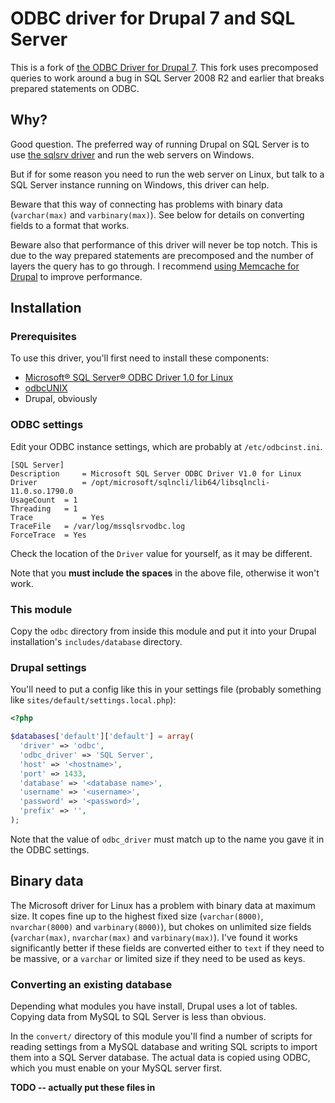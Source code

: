 
# ODBC driver for Drupal 7 and SQL Server

This is a fork of [the ODBC Driver for Drupal 7](https://www.drupal.org/sandbox/pstewart/2010758). This fork uses precomposed queries to work around a bug in SQL Server 2008 R2 and earlier that breaks prepared statements on ODBC.


## Why?

Good question. The preferred way of running Drupal on SQL Server is to use [the sqlsrv driver](https://www.drupal.org/project/sqlsrv) and run the web servers on Windows.

But if for some reason you need to run the web server on Linux, but talk to a SQL Server instance running on Windows, this driver can help.

Beware that this way of connecting has problems with binary data (`varchar(max)` and `varbinary(max)`).
See below for details on converting fields to a format that works.

Beware also that performance of this driver will never be top notch.
This is due to the way prepared statements are precomposed and the number of layers the query has to go through.
I recommend [using Memcache for Drupal](http://andrewdunkle.com/2012/how-to-install-memcached-for-drupal-7.html) to improve performance.


## Installation

### Prerequisites

To use this driver, you'll first need to install these components:

 * [Microsoft® SQL Server® ODBC Driver 1.0 for Linux](http://www.microsoft.com/en-gb/download/details.aspx?id=28160)
 * [odbcUNIX](http://www.unixodbc.org/)
 * Drupal, obviously


### ODBC settings

Edit your ODBC instance settings, which are probably at `/etc/odbcinst.ini`.

```
[SQL Server]
Description     = Microsoft SQL Server ODBC Driver V1.0 for Linux
Driver          = /opt/microsoft/sqlncli/lib64/libsqlncli-11.0.so.1790.0
UsageCount	= 1
Threading	= 1
Trace           = Yes
TraceFile	= /var/log/mssqlsrvodbc.log
ForceTrace	= Yes
```

Check the location of the `Driver` value for yourself, as it may be different.

Note that you **must include the spaces** in the above file, otherwise it won't work.


### This module

Copy the `odbc` directory from inside this module and put it into your Drupal installation's `includes/database` directory.


### Drupal settings

You'll need to put a config like this in your settings file (probably something like `sites/default/settings.local.php`):

```php
<?php

$databases['default']['default'] = array(
  'driver' => 'odbc',
  'odbc_driver' => 'SQL Server',
  'host' => '<hostname>',
  'port' => 1433,
  'database' => '<database name>',
  'username' => '<username>',
  'password' => '<password>',
  'prefix' => '',
);
```

Note that the value of `odbc_driver` must match up to the name you gave it in the ODBC settings.


## Binary data

The Microsoft driver for Linux has a problem with binary data at maximum size.
It copes fine up to the highest fixed size (`varchar(8000)`, `nvarchar(8000)` and `varbinary(8000)`), but chokes on unlimited size fields (`varchar(max)`, `nvarchar(max)` and `varbinary(max)`).
I've found it works significantly better if these fields are converted either to `text` if they need to be massive, or a `varchar` or limited size if they need to be used as keys.


### Converting an existing database

Depending what modules you have install, Drupal uses a lot of tables. Copying data from MySQL to SQL Server is less than obvious.

In the `convert/` directory of this module you'll find a number of scripts for reading settings from a MySQL database and writing SQL scripts to import them into a SQL Server database.
The actual data is copied using ODBC, which you must enable on your MySQL server first.

**TODO -- actually put these files in**
